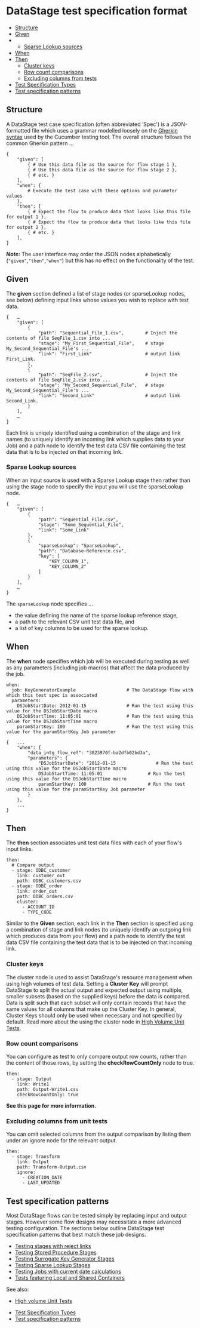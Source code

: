 # DataStage test specification format

- [Structure](#structure)
- [Given](#given)
-  - [Sparse Lookup sources](#sparse-lookup-sources)
- [When](#when)
- [Then](#then)
   - [Cluster keys](#cluster-keys)
   - [Row count comparisons](#row-count-comparisons)
   - [Excluding columns from tests](#excluding-columns-from-tests)
- [Test Specification Types](#test-specification-types)
- [Test specification patterns](#test-specification-patterns)

## Structure <a href="structure"></a>

A DataStage test case specification (often abbreviated ‘Spec') is a JSON-formatted file which uses a grammar modelled loosely on the [Gherkin syntax](https://cucumber.io/docs/gherkin/) used by the Cucumber testing tool. The overall structure follows the common Gherkin pattern …

```
{
    "given": [
        { # Use this data file as the source for flow stage 1 },
        { # Use this data file as the source for flow stage 2 },
        { # etc. }
    ],
    "when": {
        # Execute the test case with these options and parameter values
    },
    "then": [
        { # Expect the flow to produce data that looks like this file for output 1 },
        { # Expect the flow to produce data that looks like this file for output 2 },
        { # etc. }
    ],
}
```

***Note:*** The user interface may order the JSON nodes alphabetically (`"given"`,`"then"`,`"when"`) but this has no effect on the functionality of the test.

## Given <a href="given"></a>

The **given** section defined a list of stage nodes (or sparseLookup nodes, see below) defining input links whose values you wish to replace with test data. 

```
{   …
    "given": [
        {
            "path": "Sequential_File_1.csv",        # Inject the contents of file SeqFile_1.csv into ...
            "stage": "My_First_Sequential_File",    # stage My_Second_Sequential_File's ...
            "link": "First_Link"                    # output link First_Link. 
        },
        {
            "path": "SeqFile_2.csv",                # Inject the contents of file SeqFile_2.csv into ...
            "stage": "My_Second_Sequential_File",   # stage My_Second_Sequential_File's ...
            "link": "Second_Link"                   # output link Second_Link.
        }
    ],
    …
}
```

Each link is uniqely identified using a combination of the stage and link names (to uniquely identify an incoming link which supplies data to your Job) and a path node to identify the test data CSV file containing the test data that is to be injected on that incoming link.

### Sparse Lookup sources <a href="sparse-l ookup-sources"></a>

When an input source is used with a Sparse Lookup stage then rather than using the stage node to specify the input you will use the sparseLookup node.

```
{   …
    "given": [
        {
            "path": "Sequential_File.csv",
            "stage": "Some_Sequential_File",
            "link": "Some_Link"
        },
        {
            "sparseLookup": "SparseLookup",
            "path": "Database-Reference.csv",
            "key": [
                "KEY_COLUMN_1",
                "KEY_COLUMN_2"
            ]
        }
    ],
    …
}
```

The `sparseLookup` node specifies …

* the value defining the name of the sparse lookup reference stage,
* a path to the relevant CSV unit test data file, and
* a list of key columns to be used for the sparse lookup.

## When <a href="when"></a>

The **when** node specifies which job will be executed during testing as well as any parameters (including job macros) that affect the data produced by the job.

```
when:
  job: KeyGeneratorExample                   # The DataStage flow with which this test spec is associated 
  parameters:
    DSJobStartDate: 2012-01-15               # Run the test using this value for the DSJobStartDate macro
    DSJobStartTime: 11:05:01                 # Run the test using this value for the DSJobStartTime macro 
    paramStartKey: 100                       # Run the test using this value for the paramStartKey Job parameter
```

```
{   ...
    "when": {
        "data_intg_flow_ref": "3023970f-ba2dfb02bd3a",
        "parameters": {
            "DSJobStartDate": "2012-01-15               # Run the test using this value for the DSJobStartDate macro
            DSJobStartTime: 11:05:01                 # Run the test using this value for the DSJobStartTime macro 
            paramStartKey: 100                       # Run the test using this value for the paramStartKey Job parameter
        }
    },
    ...
}
```


## Then <a href="then"></a>

The **then** section associates unit test data files with each of your flow's input links. 

```
then:
  # Compare output
  - stage: ODBC_customer
    link: customer_out
    path: ODBC_customers.csv
  - stage: ODBC_order
    link: order_out
    path: ODBC_orders.csv
    cluster:
      - ACCOUNT_ID
      - TYPE_CODE
```

Similar to the **Given** section, each link in the **Then** section is specified using a combination of  stage and link nodes (to uniquely identify an outgoing link which produces data from your flow) and a path node to identify the test data CSV file containing the test data that is to be injected on that incoming link.

### Cluster keys <a href="cluster-keys"></a>


The cluster node is used to assist DataStage's resource management when using high volumes of test data.  Setting a **Cluster Key** will prompt DataStage to split the actual output and expected output using multiple, smaller subsets (based on the supplied keys) before the data is compared.  Data is split such that each subset will only contain records that have the same values for all columns that make up the Cluster Key.  In general, Cluster Keys should only be used when necessary and not specified by default. Read more about the using the cluster node in [High Volume Unit Tests](high-volume-unit-tests.md).

### Row count comparisons <a href="row-count-comparisons"></a>

You can configure as test to only compare output row counts, rather than the content of those rows, by setting the **checkRowCountOnly** node to true.

```
then:
  - stage: Output
    link: Write1
    path: Output-Write1.csv
    checkRowCountOnly: true
```

**See this page for more information.**

### Excluding columns from unit tests <a href="#excluding-columns-from-tests"></a>

You can omit selected columns from the output comparison by listing them under an ignore node for the relevant output.

```
then:
  - stage: Transform
    link: Output
    path: Transform-Output.csv
    ignore: 
      - CREATION_DATE
      - LAST_UPDATED
```


## Test specification patterns
<a href="test-specification-patterns"></a>

Most DataStage flows can be tested simply by replacing input and output stages. However some flow designs may necessitate a more advanced testing configuration. The sections below outline DataStage test specification patterns that best match these job designs.

* [Testing stages with reject links]()
* [Testing Stored Procedure Stages]()
* [Testing Surrogate Key Generator Stages]()
* [Testing Sparse Lookup Stages]()
* [Testing Jobs with current date calculations]()
* [Tests featuring Local and Shared Containers]()

See also:

* [High volume Unit Tests](high-volume-unit-tests.md)


- [Test Specification Types](#test-specification-types)
- [Test specification patterns](#test-specification-patterns)
